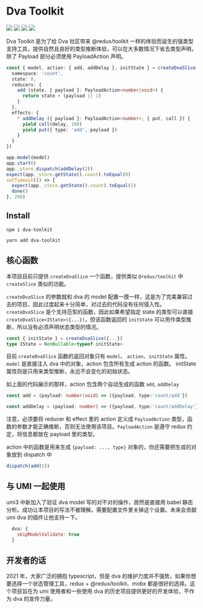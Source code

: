 # Dva Toolkit

![](https://img.shields.io/github/workflow/status/kunduin/dva-toolkit/CI)
![](https://img.shields.io/npm/v/dva-toolkit)
![](https://img.shields.io/npm/l/dva-toolkit)
![](https://img.shields.io/bundlephobia/min/dva-toolkit) 

Dva Toolkit 是为了给 Dva 社区带来 @redux/toolkit 一样的体验而诞生的强类型支持工具，提供自然且良好的类型推断体验，可以在大多数情况下省去类型声明，除了 Payload 部分必须使用 PayloadAction 声明。

```typescript
const { model, action: { add, addDelay }, initState } = createDvaSlice({
  namespace: 'count',
  state: 0,
  reducers: {
    add (state, { payload }: PayloadAction<number|void>) {
      return state + (payload || 1)
    }
  },
  effects: {
    * addDelay ({ payload }: PayloadAction<number>, { put, call }) {
      yield call(delay, 100)
      yield put({ type: 'add', payload })
    }
  }
})

app.model(model)
app.start()
app._store.dispatch(addDelay(2))
expect(app._store.getState().count).toEqual(0)
setTimeout(() => {
  expect(app._store.getState().count).toEqual(2)
  done()
}, 200)
```

## Install

```shell
npm i dva-toolkit

yarn add dva-toolkit
```

## 核心函数

本项目目前只提供 `createDvaSlice` 一个函数，提供类似 `@redux/toolkit` 中 `createSlice` 类似的功能。

`createDvaSlice` 的参数就和 dva 的 model 配置一摸一样，这是为了完美兼容过去的项目，因此过度起来十分简单，对过去的代码没有任何侵入性。`createDvaSlice` 是个支持范型的函数，因此如果希望指定 state 的类型可以直接 `createDvaSlice<IState>({...})`，但该函数返回的 `initState` 可以用作类型推断，所以没有必须声明状态类型的情况。

```typescript
const { initState } = createDvaSlice({...})
type IState = NonNullable<typeof initState>
```

目前 `createDvaSlice` 函数的返回对象只有 `model`、 `action`、`initState` 属性。`model` 是直接注入 dva 中的对象，action 包含所有生成 action 的函数。 initState 属性则是只用来类型推断，永远不会变化的初始状态。

如上面的代码展示的那样，action 包含两个自动生成的函数 `add`, `addDelay`

```typescript
const add = (payload: number|void) => ({payload, type:'count/add'})

const addDelay = (payload: number) => ({payload, type:'count/addDelay'})
```

注意，必须要将 reducer 和 effect 里的 action 定义成 `PayloadAction` 类型，函数的参数才能正确推断，否则无法使用该项目。`PayloadAction` 是遵守 redux 约定，将信息都放在 payload 里的类型。

action 中的函数是用来生成 `{payload: ..., type}` 对象的，你还需要把生成的对象放到 dispatch 中

```typescript
dispatch(add(1))
```

## 与 UMI 一起使用

umi3 中新加入了验证 dva model 写的对不对的操作，居然是直接用 babel 静态分析。成功让本项目的写法不被理解。需要配置文件里关掉这个设置。未来会贡献 umi dva 的插件让他支持一下。

```js
  dva: {
    skipModelValidate: true
  }
```

## 开发者的话

2021 年，大家广泛的拥抱 typescript，但是 dva 的维护力度并不强势，如果你想要选择一个状态管理工具，redux + @redux/toolkit、mobx 都是很好的选择。这个项目旨在为 umi 使用者和一些使用 dva 的历史项目提供更好的开发体验，不作为 dva 的宣传力量。
